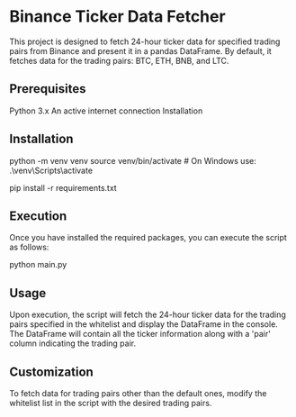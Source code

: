 # Binance Ticker Data Fetcher

This project is designed to fetch 24-hour ticker data for specified trading pairs from Binance and present it in a pandas DataFrame. By default, it fetches data for the trading pairs: BTC, ETH, BNB, and LTC.

## Prerequisites

Python 3.x
An active internet connection
Installation

## Installation

python -m venv venv
source venv/bin/activate # On Windows use: .\venv\Scripts\activate

pip install -r requirements.txt

## Execution

Once you have installed the required packages, you can execute the script as follows:

python main.py

## Usage

Upon execution, the script will fetch the 24-hour ticker data for the trading pairs specified in the whitelist and display the DataFrame in the console. The DataFrame will contain all the ticker information along with a 'pair' column indicating the trading pair.

## Customization

To fetch data for trading pairs other than the default ones, modify the whitelist list in the script with the desired trading pairs.

